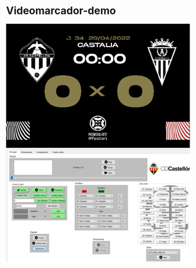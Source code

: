 # Videomarcador-demo

![alt text](https://github.com/iamximo/Videomarcador-demo/blob/main/1.png?raw=true)
![alt text](https://github.com/iamximo/Videomarcador-demo/blob/main/2.png?raw=true)

